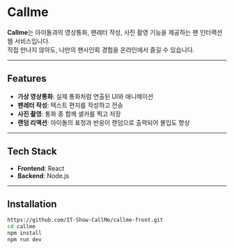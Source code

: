 # Callme 

**Callme**는 아이돌과의 영상통화, 팬레터 작성, 사진 촬영 기능을 제공하는 팬 인터랙션 웹 서비스입니다.  
직접 만나지 않아도, 나만의 팬사인회 경험을 온라인에서 즐길 수 있습니다.

---

## Features

- **가상 영상통화**: 실제 통화처럼 연출된 UI와 애니메이션  
- **팬레터 작성**: 텍스트 편지를 작성하고 전송  
- **사진 촬영**: 통화 중 함께 셀카를 찍고 저장  
- **랜덤 리액션**: 아이돌의 표정과 반응이 랜덤으로 출력되어 몰입도 향상  

---

## Tech Stack

- **Frontend**: React 
- **Backend**: Node.js

---

## Installation

```bash
https://github.com/IT-Show-CallMe/callme-front.git
cd callme
npm install
npm run dev
